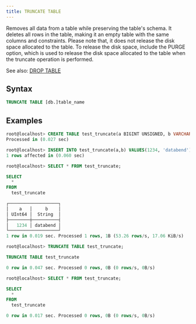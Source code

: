 ```yaml
---
title: TRUNCATE TABLE
---
```


Removes all data from a table while preserving the table's schema. It deletes all rows in the table, making it an empty table with the same columns and constraints. Please note that, it does not release the disk space allocated to the table. To release the disk space, include the PURGE option, which is used to release the disk space allocated to the table when the truncate operation is performed.

See also: [DROP TABLE](20-ddl-drop-table.md)

## Syntax

```sql
TRUNCATE TABLE [db.]table_name
```

## Examples

```sql
root@localhost> CREATE TABLE test_truncate(a BIGINT UNSIGNED, b VARCHAR);
Processed in (0.027 sec)

root@localhost> INSERT INTO test_truncate(a,b) VALUES(1234, 'databend');
1 rows affected in (0.060 sec)

root@localhost> SELECT * FROM test_truncate;

SELECT
  *
FROM
  test_truncate

┌───────────────────┐
│    a   │     b    │
│ UInt64 │  String  │
├────────┼──────────┤
│   1234 │ databend │
└───────────────────┘
1 row in 0.019 sec. Processed 1 rows, 1B (53.26 rows/s, 17.06 KiB/s)

root@localhost> TRUNCATE TABLE test_truncate;

TRUNCATE TABLE test_truncate

0 row in 0.047 sec. Processed 0 rows, 0B (0 rows/s, 0B/s)

root@localhost> SELECT * FROM test_truncate;

SELECT
  *
FROM
  test_truncate

0 row in 0.017 sec. Processed 0 rows, 0B (0 rows/s, 0B/s)
```
